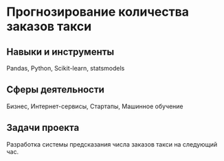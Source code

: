 # Прогнозирование количества заказов такси
## Навыки и инструменты

Pandas, Python, Scikit-learn, statsmodels

## Сферы деятельности

Бизнес, Интернет-сервисы, Стартапы, Машинное обучение

## Задачи проекта

Разработка системы предсказания числа заказов такси на следующий час.
